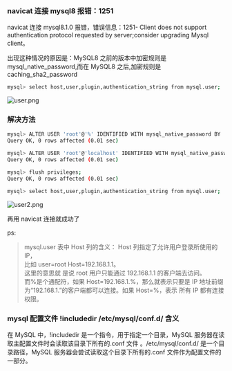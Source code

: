 ### navicat 连接 mysql8 报错：1251

navicat 连接 mysql8.1.0 报错，错误信息：1251- Client does not support authentication protocol requested by
server;consider upgrading Mysql client。

出现这种情况的原因是：MySQL8 之前的版本中加密规则是 mysql_native_password,而在 MySQL8 之后,加密规则是
caching_sha2_password

```bash
mysql> select host,user,plugin,authentication_string from mysql.user;
```

![user.png](https://s2.loli.net/2024/06/14/ubEySP82jQIqwpf.png)

### 解决方法

```bash
mysql> ALTER USER 'root'@'%' IDENTIFIED WITH mysql_native_password BY '123456';
Query OK, 0 rows affected (0.01 sec)

mysql> ALTER USER 'root'@'localhost' IDENTIFIED WITH mysql_native_password BY '123456';
Query OK, 0 rows affected (0.01 sec)

mysql> flush privileges;
Query OK, 0 rows affected (0.01 sec)

mysql> select host,user,plugin,authentication_string from mysql.user;
```

![user2.png](https://s2.loli.net/2024/06/14/o21MUXNSgs8TqGW.png)

再用 navicat 连接就成功了

ps:

> mysql.user 表中 Host 列的含义： Host 列指定了允许用户登录所使用的 IP，  
> 比如 user=root Host=192.168.1.1。  
> 这里的意思就 是说 root 用户只能通过 192.168.1.1 的客户端去访问。  
> 而%是个通配符，如果 Host=192.168.1.%，那么就表示只要是 IP 地址前缀为“192.168.1.”的客户端都可以连接。如果 Host=%，表示
> 所有 IP 都有连接权限。

### mysql 配置文件 !includedir /etc/mysql/conf.d/ 含义

在 MySQL 中，!includedir 是一个指令，用于指定一个目录，MySQL 服务器在读取主配置文件时会读取该目录下所有的.conf 文件
。/etc/mysql/conf.d/ 是一个目录路径，MySQL 服务器会尝试读取这个目录下所有的.conf 文件作为配置文件的一部分。
